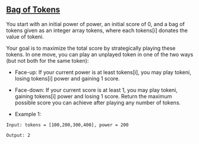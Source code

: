 ## [Bag of Tokens](https://leetcode.com/problems/bag-of-tokens/description/)

You start with an initial power of power, an initial score of 0, and a bag of tokens given as an integer array tokens, where each tokens[i] donates the value of tokeni.

Your goal is to maximize the total score by strategically playing these tokens. In one move, you can play an unplayed token in one of the two ways (but not both for the same token):

- Face-up: If your current power is at least tokens[i], you may play tokeni, losing tokens[i] power and gaining 1 score.
- Face-down: If your current score is at least 1, you may play tokeni, gaining tokens[i] power and losing 1 score.
Return the maximum possible score you can achieve after playing any number of tokens.



- Example 1:
```
Input: tokens = [100,200,300,400], power = 200

Output: 2
```

